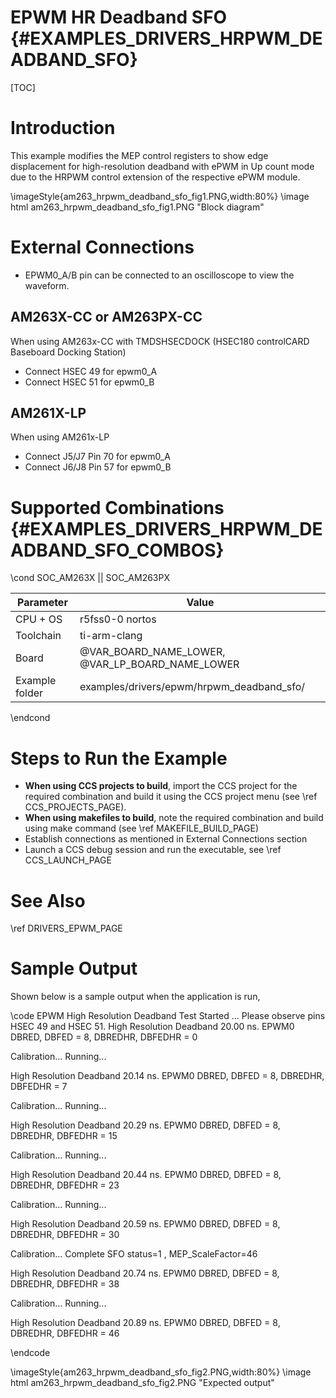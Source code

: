 # EPWM HR Deadband SFO {#EXAMPLES_DRIVERS_HRPWM_DEADBAND_SFO}

[TOC]

# Introduction

This example modifies the MEP control registers to show edge displacement for high-resolution deadband with ePWM in Up count mode due to the HRPWM control extension of the respective ePWM module.

\imageStyle{am263_hrpwm_deadband_sfo_fig1.PNG,width:80%}
\image html am263_hrpwm_deadband_sfo_fig1.PNG "Block diagram"

# External Connections
- EPWM0_A/B pin can be connected to an oscilloscope to view the waveform.

## AM263X-CC or AM263PX-CC
When using AM263x-CC with TMDSHSECDOCK (HSEC180 controlCARD Baseboard Docking Station)
- Connect HSEC 49 for epwm0_A
- Connect HSEC 51 for epwm0_B

## AM261X-LP
When using AM261x-LP
- Connect J5/J7 Pin 70 for epwm0_A
- Connect J6/J8 Pin 57 for epwm0_B

# Supported Combinations {#EXAMPLES_DRIVERS_HRPWM_DEADBAND_SFO_COMBOS}

\cond SOC_AM263X || SOC_AM263PX

 Parameter      | Value
 ---------------|-----------
 CPU + OS       | r5fss0-0 nortos
 Toolchain      | ti-arm-clang
 Board          | @VAR_BOARD_NAME_LOWER, @VAR_LP_BOARD_NAME_LOWER
 Example folder | examples/drivers/epwm/hrpwm_deadband_sfo/

\endcond

# Steps to Run the Example

- **When using CCS projects to build**, import the CCS project for the required combination
  and build it using the CCS project menu (see \ref CCS_PROJECTS_PAGE).
- **When using makefiles to build**, note the required combination and build using
  make command (see \ref MAKEFILE_BUILD_PAGE)
- Establish connections as mentioned in External Connections section
- Launch a CCS debug session and run the executable, see \ref CCS_LAUNCH_PAGE

# See Also

\ref DRIVERS_EPWM_PAGE

# Sample Output

Shown below is a sample output when the application is run,

\code
EPWM High Resolution Deadband Test Started ...
Please observe pins HSEC 49 and HSEC 51.
High Resolution Deadband 20.00 ns.
EPWM0 DBRED, DBFED = 8, DBREDHR, DBFEDHR = 0

Calibration... Running...

High Resolution Deadband 20.14 ns.
EPWM0 DBRED, DBFED = 8, DBREDHR, DBFEDHR = 7

Calibration... Running...

High Resolution Deadband 20.29 ns.
EPWM0 DBRED, DBFED = 8, DBREDHR, DBFEDHR = 15

Calibration... Running...

High Resolution Deadband 20.44 ns.
EPWM0 DBRED, DBFED = 8, DBREDHR, DBFEDHR = 23

Calibration... Running...

High Resolution Deadband 20.59 ns.
EPWM0 DBRED, DBFED = 8, DBREDHR, DBFEDHR = 30

Calibration... Complete
SFO status=1 , MEP_ScaleFactor=46

High Resolution Deadband 20.74 ns.
EPWM0 DBRED, DBFED = 8, DBREDHR, DBFEDHR = 38

Calibration... Running...

High Resolution Deadband 20.89 ns.
EPWM0 DBRED, DBFED = 8, DBREDHR, DBFEDHR = 46

\endcode

\imageStyle{am263_hrpwm_deadband_sfo_fig2.PNG,width:80%}
\image html am263_hrpwm_deadband_sfo_fig2.PNG "Expected output"

